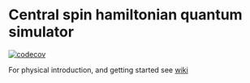 # Central spin hamiltonian quantum simulator

[![codecov](https://codecov.io/gh/korsakjakub/cs_q_sim/branch/main/graph/badge.svg?token=ARL78PQTW9)](https://codecov.io/gh/korsakjakub/cs_q_sim)

For physical introduction, and getting started see [wiki](https://github.com/korsakjakub/cs_q_sim/wiki)
